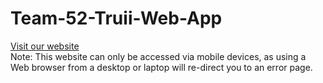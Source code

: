 # Team-52-Truii-Web-App
<a href="https://team52truii.heliohost.org">Visit our website</a><br />
Note: This website can only be accessed via mobile devices, as using a Web browser from a desktop or laptop will re-direct you to an error page.
